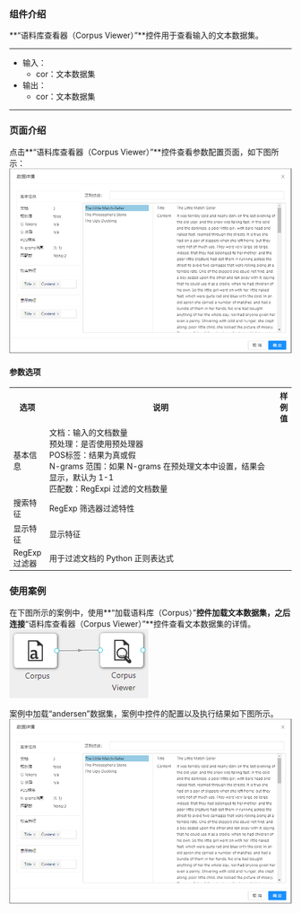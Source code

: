 ### 组件介绍
**“语料库查看器（Corpus Viewer）”**控件用于查看输入的文本数据集。
<hr/>

- 输入：
  - cor：文本数据集
- 输出：
  - cor：文本数据集

<hr/>


### 页面介绍
点击**“语料库查看器（Corpus Viewer）”**控件查看参数配置页面，如下图所示：  
[ ![](/img/aistudio/text-mining/corpus-viewer/interaction.png) ](/img/aistudio/text-mining/corpus-viewer/interaction.png)

#### 参数选项
<table>
  <tr>
    <th>选项</th>
    <th width="650">说明</th>
    <th>样例值</th>
  </tr>
  <tr>
      <td>基本信息</td> 
      <td>
      文档：输入的文档数量 <br/>
      预处理：是否使用预处理器 <br/>
      POS标签：结果为真或假 <br/>
      N-grams 范围：如果 N-grams 在预处理文本中设置，结果会显示，默认为 1-1 <br/>
      匹配数：RegExpi 过滤的文档数量
      </td> 
      <td></td>
  </tr>
  <tr>
      <td>搜索特征</td> 
      <td>
      RegExp 筛选器过滤特性
      </td> 
      <td></td>
  </tr>
  <tr>
      <td>显示特征</td> 
      <td>
      显示特征
      </td> 
      <td></td>
  </tr>
  <tr>
      <td>RegExp过滤器</td> 
      <td>
      用于过滤文档的 Python 正则表达式
      </td> 
      <td></td>
  </tr>
</table>

### 使用案例
在下图所示的案例中，使用**“加载语料库（Corpus）”**控件加载文本数据集，之后连接**“语料库查看器（Corpus Viewer）”**控件查看文本数据集的详情。  
[ ![](/img/aistudio/text-mining/corpus-viewer/workflow.png) ](/img/aistudio/text-mining/corpus-viewer/workflow.png)

案例中加载“andersen”数据集，案例中控件的配置以及执行结果如下图所示。  
[ ![](/img/aistudio/text-mining/corpus-viewer/workflow-result.png) ](/img/aistudio/text-mining/corpus-viewer/workflow-result.png)